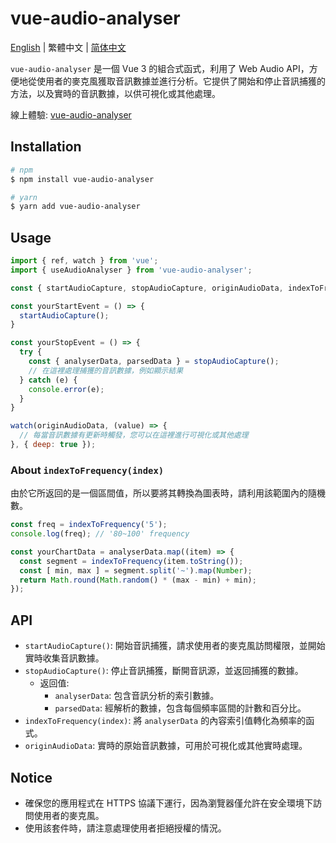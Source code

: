 # vue-audio-analyser

[English](https://github.com/Noahdot/audio-analyser/blob/master/README.md) | 繁體中文 | [简体中文](https://github.com/Noahdot/audio-analyser/blob/master/README.zh-CN.md)

`vue-audio-analyser` 是一個 Vue 3 的組合式函式，利用了 Web Audio API，方便地從使用者的麥克風獲取音訊數據並進行分析。它提供了開始和停止音訊捕獲的方法，以及實時的音訊數據，以供可視化或其他處理。

線上體驗: [vue-audio-analyser](https://noahdot.github.io/audio-analyser/)

## Installation
```bash
# npm
$ npm install vue-audio-analyser

# yarn
$ yarn add vue-audio-analyser
```

## Usage
```js
import { ref, watch } from 'vue';
import { useAudioAnalyser } from 'vue-audio-analyser';

const { startAudioCapture, stopAudioCapture, originAudioData, indexToFrequency } = useAudioAnalyser();

const yourStartEvent = () => {
  startAudioCapture();
}

const yourStopEvent = () => {
  try {
    const { analyserData, parsedData } = stopAudioCapture();
    // 在這裡處理捕獲的音訊數據，例如顯示結果
  } catch (e) {
    console.error(e);
  }
}

watch(originAudioData, (value) => {
  // 每當音訊數據有更新時觸發，您可以在這裡進行可視化或其他處理
}, { deep: true });
```

### About `indexToFrequency(index)`
由於它所返回的是一個區間值，所以要將其轉換為圖表時，請利用該範圍內的隨機數。
```js
const freq = indexToFrequency('5');
console.log(freq); // '80~100' frequency

const yourChartData = analyserData.map((item) => {
  const segment = indexToFrequency(item.toString());
  const [ min, max ] = segment.split('~').map(Number);
  return Math.round(Math.random() * (max - min) + min);
});
```

## API
- `startAudioCapture()`: 開始音訊捕獲，請求使用者的麥克風訪問權限，並開始實時收集音訊數據。
- `stopAudioCapture()`: 停止音訊捕獲，斷開音訊源，並返回捕獲的數據。
  - 返回值: 
    - `analyserData`: 包含音訊分析的索引數據。
    - `parsedData`: 經解析的數據，包含每個頻率區間的計數和百分比。
- `indexToFrequency(index)`: 將 `analyserData` 的內容索引值轉化為頻率的函式。
- `originAudioData`: 實時的原始音訊數據，可用於可視化或其他實時處理。

## Notice
- 確保您的應用程式在 HTTPS 協議下運行，因為瀏覽器僅允許在安全環境下訪問使用者的麥克風。
- 使用該套件時，請注意處理使用者拒絕授權的情況。